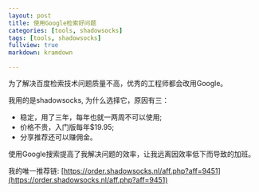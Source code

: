```yaml
---
layout: post
title: 使用Google检索好问题
categories: [tools, shadowsocks]
tags: [tools, shadowsocks]
fullview: true
markdown: kramdown

---
```


为了解决百度检索技术问题质量不高，优秀的工程师都会改用Google。

我用的是shadowsocks, 为什么选择它，原因有三：
* 稳定，用了三年，每年也就一两周不可以使用;
* 价格不贵，入门版每年$19.95;
* 分享推荐还可以赚佣金。

使用Google搜索提高了我解决问题的效率，让我远离因效率低下而导致的加班。

我的唯一推荐链: [https://order.shadowsocks.nl/aff.php?aff=9451](https://order.shadowsocks.nl/aff.php?aff=9451)
